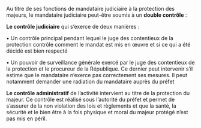 Au titre de ses fonctions de mandataire judiciaire à la protection des majeurs, le mandataire judiciaire peut-être soumis à un **double contrôle** :
<br/>

**Le contrôle judiciaire** qui s’exerce de deux manières :

• Un contrôle principal pendant lequel le juge des contentieux de la protection contrôle comment le mandat est mis en œuvre et si ce qui a été décidé est bien respecté

• Un pouvoir de surveillance générale exercé par le juge des contentieux de la protection et le procureur de la République. Ce dernier peut intervenir s’il estime que le mandataire n’exerce pas correctement ses mesures. Il peut notamment demander une radiation du mandataire auprès du préfet
<br/>

**Le contrôle administratif** de l’activité intervient au titre de la protection du majeur. Ce contrôle est réalisé sous l’autorité du préfet et permet de s’assurer de la non violation des lois et règlements et que la santé, la sécurité et le bien être à la fois physique et moral du majeur protégé n’est pas mis en péril.
